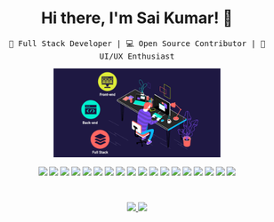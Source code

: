<h1 align="center">Hi there, I'm Sai Kumar! 👋</h1>

<p align="center">
  <samp>
    🚀 Full Stack Developer | 💻 Open Source Contributor | 🎨 UI/UX Enthusiast
  </samp>
</p>

<p align="center">
  <img src="full-stack.gif" width="300">
</p>

<p align="center">
  <img src="https://img.shields.io/badge/-Node.js-339933?style=flat-square&logo=node.js&logoColor=white" height="35">
  <img src="https://img.shields.io/badge/-Express.js-000000?style=flat-square&logo=express&logoColor=white" height="35">
  <img src="https://img.shields.io/badge/-React.js-61DAFB?style=flat-square&logo=react&logoColor=white" height="35">
  <img src="https://img.shields.io/badge/-PHP-777BB4?style=flat-square&logo=php&logoColor=white" height="35">
  <img src="https://img.shields.io/badge/-Laravel-FF2D20?style=flat-square&logo=laravel&logoColor=white" height="35">
  <img src="https://img.shields.io/badge/-Livewire-4E56A6?style=flat-square&logo=livewire&logoColor=white" height="35">
  <img src="https://img.shields.io/badge/-MySQL-4479A1?style=flat-square&logo=mysql&logoColor=white" height="35">
  <img src="https://img.shields.io/badge/-Sequelize-52B0E7?style=flat-square&logo=sequelize&logoColor=white" height="35">
  <img src="https://img.shields.io/badge/-jQuery-0769AD?style=flat-square&logo=jquery&logoColor=white" height="35">
  <img src="https://img.shields.io/badge/-AJAX-FFCA28?style=flat-square&logo=ajax&logoColor=white" height="35">
  <img src="https://img.shields.io/badge/-MongoDB-47A248?style=flat-square&logo=mongodb&logoColor=white" height="35">
  <img src="https://img.shields.io/badge/-TypeScript-3178C6?style=flat-square&logo=typescript&logoColor=white" height="35">
  <img src="https://img.shields.io/badge/-JavaScript-F7DF1E?style=flat-square&logo=javascript&logoColor=white" height="35">
  <img src="https://img.shields.io/badge/-HTML5-E34F26?style=flat-square&logo=html5&logoColor=white" height="35">
  <img src="https://img.shields.io/badge/-CSS3-1572B6?style=flat-square&logo=css3&logoColor=white" height="35">
  <img src="https://img.shields.io/badge/-Bootstrap-563D7C?style=flat-square&logo=bootstrap&logoColor=white" height="35">
  <img src="https://img.shields.io/badge/-Tailwind_CSS-38B2AC?style=flat-square&logo=tailwind-css&logoColor=white" height="35">
  <img src="https://img.shields.io/badge/-Git-F05032?style=flat-square&logo=git&logoColor=white" height="35">

</p>

<br/>

<p align="center">
<a href="https://github.com/95027">
  <img height="180em" src="https://github-readme-stats-eight-theta.vercel.app/api?username=95027&show_icons=true&theme=algolia&include_all_commits=true&count_private=false"/>
  <img height="180em" src="https://github-readme-stats-eight-theta.vercel.app/api/top-langs/?username=95027&layout=compact&langs_count=8&theme=algolia"/>
</a>
</p>
